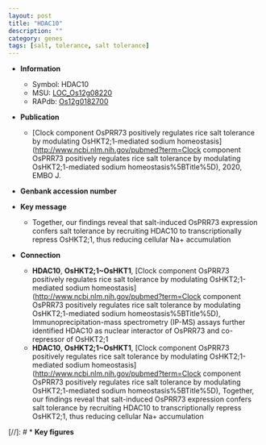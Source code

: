 ```yaml
---
layout: post
title: "HDAC10"
description: ""
category: genes
tags: [salt, tolerance, salt tolerance]
---
```


* **Information**  
    + Symbol: HDAC10  
    + MSU: [LOC_Os12g08220](http://rice.uga.edu/cgi-bin/ORF_infopage.cgi?orf=LOC_Os12g08220)  
    + RAPdb: [Os12g0182700](http://rapdb.dna.affrc.go.jp/viewer/gbrowse_details/irgsp1?name=Os12g0182700)  

* **Publication**  
    + [Clock component OsPRR73 positively regulates rice salt tolerance by modulating OsHKT2;1-mediated sodium homeostasis](http://www.ncbi.nlm.nih.gov/pubmed?term=Clock component OsPRR73 positively regulates rice salt tolerance by modulating OsHKT2;1-mediated sodium homeostasis%5BTitle%5D), 2020, EMBO J.

* **Genbank accession number**  

* **Key message**  
    + Together, our findings reveal that salt-induced OsPRR73 expression confers salt tolerance by recruiting HDAC10 to transcriptionally repress OsHKT2;1, thus reducing cellular Na+ accumulation

* **Connection**  
    + __HDAC10__, __OsHKT2;1~OsHKT1__, [Clock component OsPRR73 positively regulates rice salt tolerance by modulating OsHKT2;1-mediated sodium homeostasis](http://www.ncbi.nlm.nih.gov/pubmed?term=Clock component OsPRR73 positively regulates rice salt tolerance by modulating OsHKT2;1-mediated sodium homeostasis%5BTitle%5D),  Immunoprecipitation-mass spectrometry (IP-MS) assays further identified HDAC10 as nuclear interactor of OsPRR73 and co-repressor of OsHKT2;1
    + __HDAC10__, __OsHKT2;1~OsHKT1__, [Clock component OsPRR73 positively regulates rice salt tolerance by modulating OsHKT2;1-mediated sodium homeostasis](http://www.ncbi.nlm.nih.gov/pubmed?term=Clock component OsPRR73 positively regulates rice salt tolerance by modulating OsHKT2;1-mediated sodium homeostasis%5BTitle%5D),  Together, our findings reveal that salt-induced OsPRR73 expression confers salt tolerance by recruiting HDAC10 to transcriptionally repress OsHKT2;1, thus reducing cellular Na+ accumulation

[//]: # * **Key figures**  


